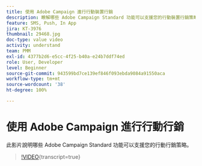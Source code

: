 ```yaml
---
title: 使用 Adobe Campaign 進行行動裝置行銷
description: 瞭解哪些 Adobe Campaign Standard 功能可以支援您的行動裝置行銷策略。
feature: SMS, Push, In App
jira: KT-3976
thumbnail: 29468.jpg
doc-type: value video
activity: understand
team: PMM
exl-id: 4377b2d6-e5cc-4f25-b40a-e24b7ddf74ed
role: User, Developer
level: Beginner
source-git-commit: 943599bd7ce139ef846f093ebda9084a91550aca
workflow-type: tm+mt
source-wordcount: '38'
ht-degree: 100%

---
```


# 使用 Adobe Campaign 進行行動行銷

此影片說明哪些 Adobe Campaign Standard 功能可以支援您的行動行銷策略。

>[!VIDEO](https://video.tv.adobe.com/v/29468?learn=on){transcript=true}
